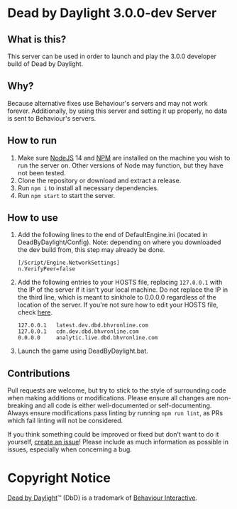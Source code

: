 # Dead by Daylight 3.0.0-dev Server

## What is this?

This server can be used in order to launch and play the 3.0.0 developer build of Dead by Daylight.

## Why?

Because alternative fixes use Behaviour's servers and may not work forever. Additionally, by using this server and setting it up properly, no data is sent to Behaviour's servers.

## How to run

1. Make sure [NodeJS](https://nodejs.org/en/) 14 and [NPM](https://www.npmjs.com/) are installed on the machine you wish to run the server on. Other versions of Node may function, but they have not been tested.
1. Clone the repository or download and extract a release.
1. Run `npm i` to install all necessary dependencies.
1. Run `npm start` to start the server.

## How to use

1. Add the following lines to the end of DefaultEngine.ini (located in DeadByDaylight/Config). Note: depending on where you downloaded the dev build from, this step may already be done.
    ```
    [/Script/Engine.NetworkSettings]
    n.VerifyPeer=false
    ```
1. Add the following entries to your HOSTS file, replacing `127.0.0.1` with the IP of the server if it isn't your local machine. Do not replace the IP in the third line, which is meant to sinkhole to 0.0.0.0 regardless of the location of the server. If you're not sure how to edit your HOSTS file, check [here](https://www.howtogeek.com/howto/27350/beginner-geek-how-to-edit-your-hosts-file/).
    ```
    127.0.0.1   latest.dev.dbd.bhvronline.com
    127.0.0.1   cdn.dev.dbd.bhvronline.com
    0.0.0.0     analytic.live.dbd.bhvronline.com
    ```
1. Launch the game using DeadByDaylight.bat.

## Contributions

Pull requests are welcome, but try to stick to the style of surrounding code when making additions or modifications. Please ensure all changes are non-breaking and all code is either well-documented or self-documenting. Always ensure modifications pass linting by running `npm run lint`, as PRs which fail linting will not be considered.

If you think something could be improved or fixed but don't want to do it yourself, [create an issue](https://github.com/Preston159/dbd-server/issues/new)! Please include as much information as possible in issues, especially when concerning a bug.


# Copyright Notice

[Dead by Daylight](https://deadbydaylight.com/en)&trade; (DbD) is a trademark of [Behaviour Interactive](https://www.bhvr.com/).